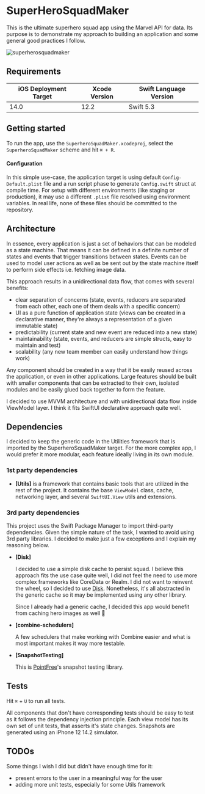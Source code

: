 # SuperHeroSquadMaker

This is the ultimate superhero squad app using the Marvel API for data.
Its purpose is to demonstrate my approach to building an application and some general good practices I follow.

![superherosquadmaker](https://user-images.githubusercontent.com/33260372/102020685-c1af7680-3d72-11eb-902a-b6ab24a2faab.gif)

## Requirements

iOS Deployment Target | Xcode Version | Swift Language Version
------------ | ------------- | -------------
14.0 | 12.2 | Swift 5.3


## Getting started

To run the app, use the `SuperheroSquadMaker.xcodeproj`, select the `SuperheroSquadMaker` scheme and hit `⌘ + R`.

#### Configuration

In this simple use-case, the application target is using default `Config-Default.plist` file and a run script phase to generate `Config.swift` struct at compile time. For setup with different environments (like staging or production), it may use a different `.plist` file resolved using environment variables. In real life, none of these files should be committed to the repository.

## Architecture

In essence, every application is just a set of behaviors that can be modeled as a state machine. That means it can be defined in a definite number of states and events that trigger transitions between states. Events can be used to model user actions as well as be sent out by the state machine itself to perform side effects i.e. fetching image data.

This approach results in a unidirectional data flow, that comes with several benefits:

* clear separation of concerns (state, events, reducers are separated from each other, each one of them deals with a specific concern)
* UI as a pure function of application state (views can be created in a declarative manner, they're always a representation of a given immutable state)
* predictability (current state and new event are reduced into a new state)
* maintainability (state, events, and reducers are simple structs, easy to maintain and test)
* scalability (any new team member can easily understand how things work)

Any component should be created in a way that it be easily reused across the application, or even in other applications. Large features should be built with smaller components that can be extracted to their own, isolated modules and be easily glued back together to form the feature.

I decided to use MVVM architecture and with unidirectional data flow inside ViewModel layer. I think it fits SwiftUI declarative approach quite well.
 
## Dependencies
I decided to keep the generic code in the Utilities framework that is imported by the SuperheroSquadMaker target. For the more complex app, I would prefer it more modular, each feature ideally living in its own module.

### 1st party dependencies

* **[Utils]** is a framework that contains basic tools that are utilized in the rest of the project. It contains the base `ViewModel` class, cache, networking layer, and several `SwiftUI.View` utils and extensions.


### 3rd party dependencies
This project uses the Swift Package Manager to import third-party dependencies.
Given the simple nature of the task, I wanted to avoid using 3rd party libraries. I decided to make just a few exceptions and I explain my reasoning below.

* **[Disk]**

    I decided to use a simple disk cache to persist squad. I believe this approach fits the use case quite well, I did not feel the need to use more complex frameworks like CoreData or Realm.
    I did not want to reinvent the wheel, so I decided to use [Disk](https://github.com/saoudrizwan/Disk). 
    Nonetheless, it's all abstracted in the generic cache so it may be implemented using any other library.
    
    Since I already had a generic cache, I decided this app would benefit from caching hero images as well 🙂

* **[combine-schedulers]**

    A few schedulers that make working with Combine easier and what is most important makes it way more testable.

* **[SnapshotTesting]**
  
    This is [PointFree](https://github.com/pointfreeco/swift-snapshot-testing)'s snapshot testing library.


## Tests
  
Hit `⌘` + `U` to run all tests. 

All components that don't have corresponding tests should be easy to test as it follows the dependency injection principle.
Each view model has its own set of unit tests, that asserts it's state changes.
Snapshots are generated using an iPhone 12 14.2 simulator.

## TODOs
Some things I wish I did but didn't have enough time for it:

- present errors to the user in a meaningful way for the user
- adding more unit tests, especially for some Utils framework

